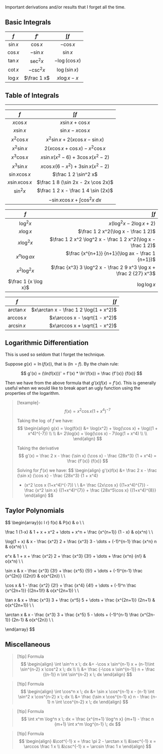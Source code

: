 Important derivations and/or results that I forget all the time.

## Basic  Integrals

| $f$       | $f'$         | $\int f$        |
| :-------: | :---------: | :------------: |
| $\sin x$   | $\cos x$     | $-\cos x$       |
| $\cos x$   | $-\sin x$    | $\sin x$        |
| $\tan x$   | $\sec^2 x$   | $-\log (\cos x)$ |
| $\cot x$   | $-\csc^2 x$  | $\log(\sin x)$   |
| $\log x$   | $\frac 1 x$  | $x\log x - x$    |

## Table of Integrals

---

| $f$      | $\int f$                               |
| :------: | :------------------------------------: |
| $x \cos x$   | $x \sin x + \cos x$                   |
| $x \sin x$   | $\sin x - x \cos x$ |
| $x^2 \cos x$   | $x^2\sin x + 2(x \cos x - \sin x)$ |
| $x^2 \sin x$   | $2(x \cos x + \cos x) - x^2\cos x$ |
| $x^3 \cos x$   | $x \sin x(x^2 - 6) + 3\cos x(x^2 - 2)$ |
| $x^3 \sin x$   | $x \cos x(6 - x^2) + 3\sin x(x^2 - 2)$ |
| $\sin x \cos x$   | $\frac 1 2 \sin^2 x$ |
| $x \sin x \cos x$   | $\frac 1 8 (\sin 2x - 2x \cos 2x)$ |
| $\sin^2x$ | $\frac 1 2 x - \frac 1 4 \sin (2x)$ |
|| $-\sin x\cos x + \int \cos^2 x \; dx$ |

| $f$       | $\int f$ |
| :-----:   | -------: |
| $\log^2 x$   | $x(\log^2 x -2 \log x + 2)$ |
| $x \log x$   | $\frac 1 2 x^2(\log x - \frac 1 2)$ |
| $x \log^2 x$   | $\frac 1 2 x^2 \log^2 x - \frac 1 2 x^2(\log x - \frac 1 2)$ |
| $x^n \log ax$   | $\frac {x^{n+1}} {n+1}(\log ax - \frac 1 {n+1})$ |
| $x^2 \log^2 x$   | $\frac {x^3} 3 \log^2 x - \frac 2 9 x^3 \log x + \frac 2 {27} x^3$ |
| $\frac 1 {x \log x}$   | $\log \log x$ |

| $f$       | $\int f$ |
| :-----:   | -------: |
| $\arctan x$   | $x\arctan x - \frac 1 2 \log(1 + x^2)$ |
| $\arccos x$   | $x\arccos x - \sqrt{1 - x^2}$ |
| $\arcsin x$   | $x\arccos x + \sqrt{1 - x^2}$ |

## Logarithmic Differentiation

This is used so seldom that I forget the technique.

Suppose $g(x) = \ln(f(x))$, that is $(\ln \circ f)$. By the chain rule:

$$
g'(x) = (\ln(f(x)))' = f'(x) * \ln'(f(x)) = \frac {f'(x)} {f(x)}
$$

Then we have from the above formula that $g'(x)f(x) = f'(x)$. This is generally useful when we would like to break apart an ugly function using the properties of the logarithm.

> [!example]-
> $$
> f(x) = x^2 \cos x (1 + x^4)^{-7}
> $$
>
> Taking the $\log$ of $f$ we have:
> $$
> \begin{align}
> g(x) = \log(f(x)) &= \log(x^2) + \log(\cos x) + \log((1 + x^4)^{-7}) \\ \\
> &= 2\log(x) + \log(\cos x) - 7\log(1 + x^4) \\ \\
> \end{align}
> $$
>
> Taking the derivative
> $$
> g'(x)
> = \frac 2 x - \frac {\sin x} {\cos x} - \frac {28x^3} {1 + x^4}
> = \frac {f'(x)} {f(x)}
> $$
>
> Solving for $f'(x)$ we have:
> $$
> \begin{align}
> g'(x)f(x)
> &= \frac 2 x - \frac {\sin x} {\cos x} - \frac {28x^3} {1 + x^4}
> * (x^2 \cos x (1+x^4)^{-7}) \\ \\
> &= \frac {2x\cos x} {(1+x^4)^{7}} - \frac {x^2 \sin x} {(1+x^4)^{7}} + \frac {28x^5\cos x} {(1+x^4)^{8}}
> \end{align}
> $$

## Taylor Polynomials

$$
\begin{array}{c l r}
f(x) & P(x) & o \\ \\

\frac 1 {1-x}
& 1 + x + x^2 + \dots + x^n + \frac {x^{n+1}} {1 - x}
& o(x^n) \\ \\

\log(1 + x)
& x - \frac {x^2} 2 + \frac {x^3} 3 - \dots + (-1)^{n-1} \frac {x^n} n
& o(x^n) \\ \\

e^x
& 1 + x + \frac {x^2} 2 + \frac {x^3} {3!} + \dots + \frac {x^n} {n!}
& o(x^n) \\ \\

\sin x
& x - \frac {x^3} {3!} + \frac {x^5} {5!} + \dots + (-1)^{n-1} \frac {x^{2n}} {(2n)!}
& o(x^{2n}) \\ \\

\cos x
& 1 - \frac {x^2} {2!} + \frac {x^4} {4!} + \dots + (-1)^n \frac {x^{2n+1}} {(2n+1)!}
& o(x^{2n+1}) \\ \\

\tan x
& x + \frac {x^3} 3 + \frac {x^5} 5 + \dots + \frac {x^{2n+1}} {2n+1}
& o(x^{2n+1}) \\ \\

\arctan x
& x - \frac {x^3} 3 + \frac {x^5} 5 - \dots + (-1)^{n-1} \frac {x^{2n-1}} {2n-1}
& o(x^{2n}) \\ \\

\end{array}
$$

## Miscellaneous

> [!tip] Formula
> $$
> \begin{align}
> \int \sin^n x \; dx &= -\cos x \sin^{n-1} x + (n-1)\int \sin^{n-2} x \cos^2 x \; dx \\ \\
> &= \frac {-\cos x \sin^{n-1}} n + \frac {(n-1)} n \int \sin^{n-2} x \; dx
> \end{align}
> $$

> [!tip]  Formula
> $$
> \begin{align}
> \int \cos^n x \; dx &= \sin x \cos^{n-1} x - (n-1) \int \sin^2 x \cos^{n-2} x \; dx \\
> &= \frac {\sin x \cos^{n-1} x} n - \frac {n-1} n \int \cos^{n-2} x \; dx
> \end{align}
> $$

> [!tip]  Formula
> $$
> \int x^m \log^n x \; dx = \frac {x^{m+1} \log^n x} {m+1} - \frac n {m+1} \int x^m \log^{n-1} \; dx
> $$

> [!tip] Formula
> $$
> \begin{align}
> &\cot^{-1} x = \frac \pi 2 - \arctan x \\
> &\sec^{-1} x = \arccos \frac 1 x \\
> &\csc^{-1} x = \arcsin \frac 1 x
> \end{align}
> $$